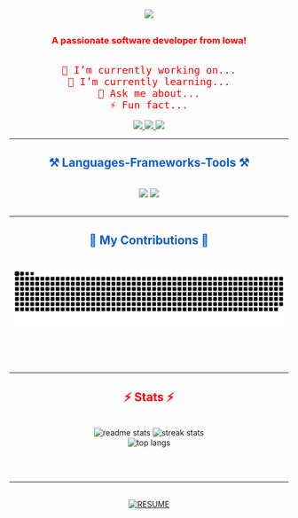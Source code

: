 <h1 align="center">
  <img src="https://readme-typing-svg.herokuapp.com/?font=Silkscreen&size=35&center=true&vCenter=true&width=500&height=70&duration=4000&lines=Hi+There!+%F0%9F%91%8B;+I'm+Arif+Saliu!&color=0b5dcb" />
</h1>

<h3 align="center" style="color:#FF0000">A passionate software developer from Iowa!</h3>
<br/>
<div align="center" style="color:#FF0000; font-family: 'Share Tech Mono', monospace; font-size:18px">
 🔭 I’m currently working on...<br/>
 🌱 I’m currently learning...<br/>
💬 Ask me about...<br/>
⚡ Fun fact...<br/>
</div>
<br/>

<div align="center"> 
  <a href="mailto:arifsaliutech@gmail.com">
    <img src="https://img.shields.io/badge/Gmail-FF0000?style=for-the-badge&logo=gmail&logoColor=FFFFFF" />
  </a>
  <a href="https://linkedin.com/in/arifsaliu" target="_blank">
    <img src="https://img.shields.io/badge/LinkedIn-0b5dcb?style=for-the-badge&logo=linkedin&logoColor=FFFFFF" />
  </a>
  <a href="https://github.com/arifsaliu" target="_blank">
    <img src="https://img.shields.io/badge/Portfolio-f59800?style=for-the-badge&logo=github&logoColor=FFFFFF" />
  </a>
</div>

<hr/>

<h2 align="center" style="color:#0b5dcb">⚒️ Languages-Frameworks-Tools ⚒️</h2>
<br/>
<div align="center">
  <img src="https://skillicons.dev/icons?i=html,css,vscode,github" />
  <img src="https://skillicons.dev/icons?i=python,javascript,typescript,java" /><br>
</div>

<br/>
<hr/>

<div align="center">
  <h2 style="color:#0b5dcb">🔁 My Contributions 🔁</h2>
  <br/>
  <picture>
    <source media="(prefers-color-scheme: dark)" srcset="https://raw.githubusercontent.com/arifsaliu/arifsaliu/output/github-snake-dark.svg?color_snake=%2300FF00&color_dots=%2300FF00" />
    <source media="(prefers-color-scheme: light)" srcset="https://raw.githubusercontent.com/arifsaliu/arifsaliu/output/github-snake.svg?color_snake=%2300FF00&color_dots=%2300FF00" />
    <img alt="github-snake" src="https://raw.githubusercontent.com/arifsaliu/arifsaliu/output/github-snake.svg?color_snake=%2300FF00&color_dots=%2300FF00" />
  </picture>
  
  <br/><br/><br/>
</div>

<hr/>

<h2 align="center" style="color:#FF0000">⚡ Stats ⚡</h2>
<br>
<div align=center>
  <img width="390" src="https://github-readme-stats.vercel.app/api?username=arifsaliu&count_private=true&show_icons=true&theme=dark&title_color=d4d4d4&icon_color=d4d4d4&text_color=d4d4d4&bg_color=0b5dcb&rank_icon=github&border_radius=10" alt="readme stats" />
  <img width="390" src="https://github-readme-streak-stats.herokuapp.com/?user=arifsaliu&theme=dark&stroke=d4d4d4&ring=ababab&currStreakLabel=d4d4d4&sideLabels=d4d4d4&dates=d4d4d4&border_radius=10&background=0b5dcb" alt="streak stats" />
  <br/>
  <img width="325" align="center" src="https://github-readme-stats.vercel.app/api/top-langs/?username=arifsaliu&hide=HTML&langs_count=8&layout=compact&theme=dark&title_color=d4d4d4&text_color=d4d4d4&bg_color=0b5dcb&border_radius=10" alt="top langs" />
</div>

<br/><br/>
<hr/>
<br/>
<div align="center">
  <a href='https://github.com/arifsaliu/resume/blob/main/Arif%20Saliu%20Resume.pdf' target='_blank'>
    <img height='64' style='border:0px;height:64px;' src='https://img.shields.io/badge/RESUME--0b5dcb?style=flat&logo=filedotio&logoColor=FFFFFFF&label=RESUME&labelColor=0b5dcb&color=0b5dcb' border='0' alt='RESUME' />
  </a>
</div>

<br/>
